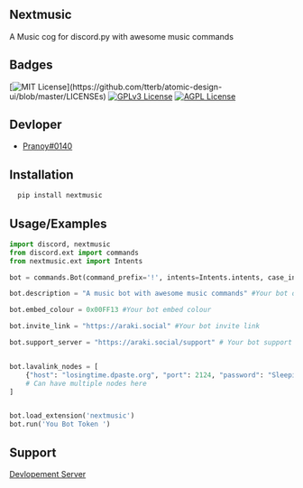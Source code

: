
## Nextmusic

A Music cog for discord.py with awesome music commands


## Badges


[![MIT License](https://img.shields.io/apm/l/atomic-design-ui.svg?)](https://github.com/tterb/atomic-design-ui/blob/master/LICENSEs)
[![GPLv3 License](https://img.shields.io/badge/License-GPL%20v3-yellow.svg)](https://opensource.org/licenses/)
[![AGPL License](https://img.shields.io/badge/license-AGPL-blue.svg)](http://www.gnu.org/licenses/agpl-3.0)



## Devloper

- [Pranoy#0140](https://discord.com/users/942683245106065448)


## Installation

```bash
  pip install nextmusic
```
    
## Usage/Examples

```py
import discord, nextmusic
from discord.ext import commands
from nextmusic.ext import Intents

bot = commands.Bot(command_prefix='!', intents=Intents.intents, case_insencitive=True)

bot.description = "A music bot with awesome music commands" #Your bot description

bot.embed_colour = 0x00FF13 #Your bot embed colour

bot.invite_link = "https://araki.social" #Your bot invite link

bot.support_server = "https://araki.social/support" # Your bot support server link


bot.lavalink_nodes = [
    {"host": "losingtime.dpaste.org", "port": 2124, "password": "SleepingOnTrains"},
    # Can have multiple nodes here
]


bot.load_extension('nextmusic')
bot.run('You Bot Token ')


```


## Support

[Devlopement Server](https://araki.social/support)
